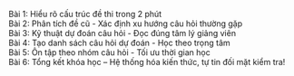 Bài 1: Hiểu rõ cấu trúc đề thi trong 2 phút  
Bài 2: Phân tích đề cũ - Xác định xu hướng câu hỏi thường gặp  
Bài 3: Kỹ thuật dự đoán câu hỏi - Đọc đúng tâm lý giảng viên  
Bài 4: Tạo danh sách câu hỏi dự đoán - Học theo trọng tâm  
Bài 5: Ôn tập theo nhóm câu hỏi - Tối ưu thời gian học  
Bài 6: Tổng kết khóa học – Hệ thống hóa kiến thức, tự tin đối mặt kiểm tra!